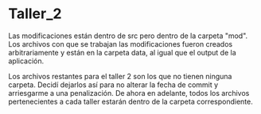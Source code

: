 # Taller_2

Las modificaciones están dentro de src pero dentro de la carpeta "mod". Los archivos con que se trabajan las modificaciones fueron creados arbitrariamente y están en la carpeta data, al igual que el output de la aplicación. 

Los archivos restantes para el taller 2 son los que no tienen ninguna carpeta. Decidí dejarlos así para no alterar la fecha de commit y arriesgarme a una penalización. De ahora en adelante, todos los archivos pertenecientes a cada taller estarán dentro de la carpeta correspondiente. 
